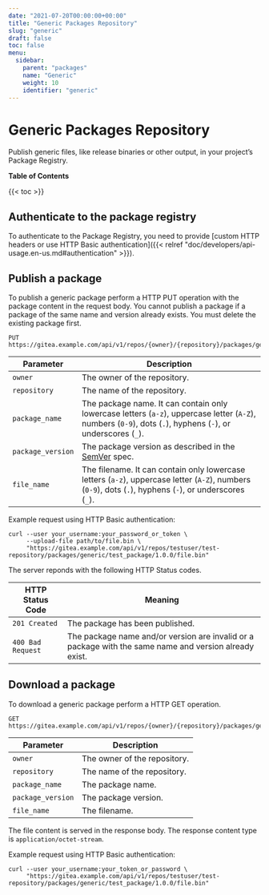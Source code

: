 ```yaml
---
date: "2021-07-20T00:00:00+00:00"
title: "Generic Packages Repository"
slug: "generic"
draft: false
toc: false
menu:
  sidebar:
    parent: "packages"
    name: "Generic"
    weight: 10
    identifier: "generic"
---
```


# Generic Packages Repository

Publish generic files, like release binaries or other output, in your project’s Package Registry.

**Table of Contents**

{{< toc >}}

## Authenticate to the package registry

To authenticate to the Package Registry, you need to provide [custom HTTP headers or use HTTP Basic authentication]({{< relref "doc/developers/api-usage.en-us.md#authentication" >}}).

## Publish a package

To publish a generic package perform a HTTP PUT operation with the package content in the request body.
You cannot publish a package if a package of the same name and version already exists. You must delete the existing package first.

```
PUT https://gitea.example.com/api/v1/repos/{owner}/{repository}/packages/generic/{package_name}/{package_version}/{file_name}
```

| Parameter         | Description |
| ----------------- | ----------- |
| `owner`           | The owner of the repository. |
| `repository`      | The name of the repository. |
| `package_name`    | The package name. It can contain only lowercase letters (`a-z`), uppercase letter (`A-Z`), numbers (`0-9`), dots (`.`), hyphens (`-`), or underscores (`_`). |
| `package_version` | The package version as described in the [SemVer](https://semver.org/) spec. |
| `file_name`       | The filename. It can contain only lowercase letters (`a-z`), uppercase letter (`A-Z`), numbers (`0-9`), dots (`.`), hyphens (`-`), or underscores (`_`). |

Example request using HTTP Basic authentication:

```shell
curl --user your_username:your_password_or_token \
     --upload-file path/to/file.bin \
     "https://gitea.example.com/api/v1/repos/testuser/test-repository/packages/generic/test_package/1.0.0/file.bin"
```

The server reponds with the following HTTP Status codes.

| HTTP Status Code  | Meaning |
| ----------------- | ------- |
| `201 Created`     | The package has been published. |
| `400 Bad Request` | The package name and/or version are invalid or a package with the same name and version already exist. |

## Download a package

To download a generic package perform a HTTP GET operation.

```
GET https://gitea.example.com/api/v1/repos/{owner}/{repository}/packages/generic/{package_name}/{package_version}/{file_name}
```

| Parameter         | Description |
| ----------------- | ----------- |
| `owner`           | The owner of the repository. |
| `repository`      | The name of the repository. |
| `package_name`    | The package name. |
| `package_version` | The package version. |
| `file_name`       | The filename. |

The file content is served in the response body. The response content type is `application/octet-stream`.

Example request using HTTP Basic authentication:

```shell
curl --user your_username:your_token_or_password \
     "https://gitea.example.com/api/v1/repos/testuser/test-repository/packages/generic/test_package/1.0.0/file.bin"
```
